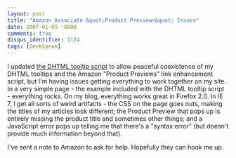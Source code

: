 ```yaml
---
layout: post
title: "Amazon Associate &quot;Product Previews&quot; Issues"
date: 2007-01-05 -0800
comments: true
disqus_identifier: 1124
tags: [GeekSpeak]
---
```

I updated [the DHTML tooltip
script](/archive/2004/09/29/amazon-associate-dhtml-image-tooltips.aspx)
to allow peaceful coexistence of my DHTML tooltips and the Amazon
"Product Previews" link enhancement script, but I'm having issues
getting everything to work together on my site. In a very simple page -
the example included with the DHTML tooltip script - everything rocks.
On my blog, everything works great in Firefox 2.0. In IE 7, I get all
sorts of weird artifacts - the CSS on the page goes nuts, making the
titles of my articles look different; the Product Preview that pops up
is entirely missing the product title and sometimes other things; and a
JavaScript error pops up telling me that there's a "syntax error" (but
doesn't provide much information beyond that).
 
 I've sent a note to Amazon to ask for help. Hopefully they can hook me
up.
